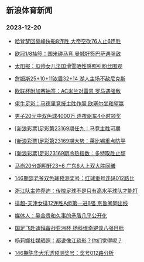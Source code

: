 ## 新浪体育新闻 
### 2023-12-20

+ [哈登梦回巅峰快船8连胜 大帝空砍76人止6连胜](https://sports.sina.com.cn/basketball/nba/2023-12-19/doc-imzypkky2983096.shtml)

+ [欧冠1/8抽签：国米碰马竞 曼城好签巴萨遇强敌](https://sports.sina.com.cn/g/pl/2023-12-19/doc-imzynxvi3068036.shtml)

+ [太阳报：瓜帅女儿法国滑雪晒性感照引粉丝围观](https://sports.sina.com.cn/global/others/2023-12-19/doc-imzypeaz0415962.shtml)

+ [詹姆斯25+10+11浓眉32+14 湖人主场不敌尼克斯](https://sports.sina.com.cn/basketball/nba/2023-12-19/doc-imzypqsz2780150.shtml)

+ [欧联杯附加赛抽签：AC米兰对雷恩 罗马遇强敌](https://sports.sina.com.cn/g/seriea/2023-12-19/doc-imzynxve3182070.shtml)

+ [佬牛足彩：马德里竞技主胜作胆 欧塞尔坐和望赢](https://sports.sina.com.cn/l/2023-12-19/doc-imzypqsv0224278.shtml)

+ [男子20元中双色球4000万 连夜驱车4小时领奖](https://sports.sina.com.cn/l/2023-12-19/doc-imzynxvi3070040.shtml)

+ [[新浪彩票]足彩第23169期任九：马竞主胜可期](https://sports.sina.com.cn/l/2023-12-19/doc-imzynxvi3072018.shtml)

+ [[新浪彩票]足彩第23169期大势：莱比锡重点防平](https://sports.sina.com.cn/l/2023-12-19/doc-imzynxve3183863.shtml)

+ [[新浪彩票]足彩23169期冷热指数：多特取胜止颓](https://sports.sina.com.cn/l/2023-12-19/doc-imzynxve3185645.shtml)

+ [马尚20分胡明轩23+6 广东6人上双大胜同曦](https://sports.sina.com.cn/basketball/cba/2023-12-19/doc-imzyqfqq2624757.shtml)

+ [146期邵老爷双色球预测奖号：红球重号连码012路比](https://sports.sina.com.cn/l/2023-12-19/doc-imzypkkz9768545.shtml)

+ [浙江队主帅乔迪：传控足球不是只有高水平球队才能打](https://sports.sina.com.cn/china/2023-12-19/doc-imzypqsw2906978.shtml)

+ [排超-天津女排12连胜A组第一进8强 京鲁闽同出线](https://sports.sina.com.cn/others/volleyball/2023-12-19/doc-imzyqfqq2626897.shtml)

+ [媒体人：吴金贵和久事的矛盾几乎公开化](https://sports.sina.com.cn/china/j/2023-12-19/doc-imzyqfqv7056311.shtml)

+ [国足飞赴迪拜备战亚洲杯 扬科维奇避谈八强目标](https://sports.sina.com.cn/china/national/2023-12-19/doc-imzypeca3089934.shtml)

+ [杨莉娜社媒晒照：都说像江疏影？你们觉得呢？](https://sports.sina.com.cn/china/womenfootballs/2023-12-19/doc-imzypzhr0046214.shtml)

+ [146期陈华大乐透预测奖号：奖号012路分析](https://sports.sina.com.cn/l/2023-12-19/doc-imzypqsw2897568.shtml)

